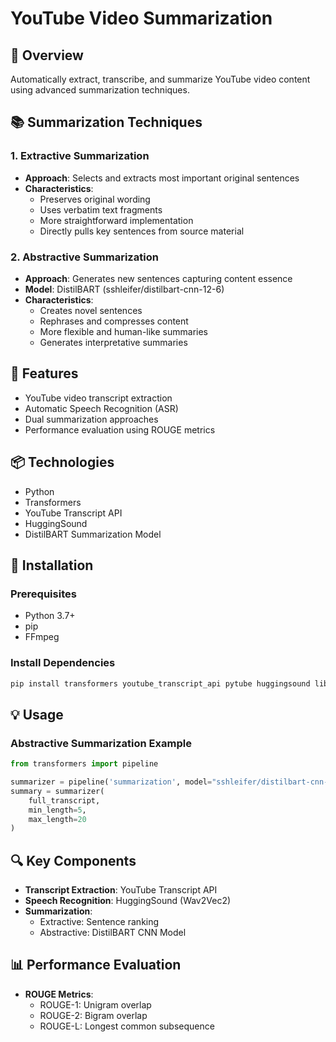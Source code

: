 # YouTube Video Summarization

## 🎯 Overview
Automatically extract, transcribe, and summarize YouTube video content using advanced summarization techniques.

## 📚 Summarization Techniques

### 1. Extractive Summarization
- **Approach**: Selects and extracts most important original sentences
- **Characteristics**:
  - Preserves original wording
  - Uses verbatim text fragments
  - More straightforward implementation
  - Directly pulls key sentences from source material

### 2. Abstractive Summarization
- **Approach**: Generates new sentences capturing content essence
- **Model**: DistilBART (sshleifer/distilbart-cnn-12-6)
- **Characteristics**:
  - Creates novel sentences
  - Rephrases and compresses content
  - More flexible and human-like summaries
  - Generates interpretative summaries

## 🚀 Features
- YouTube video transcript extraction
- Automatic Speech Recognition (ASR)
- Dual summarization approaches
- Performance evaluation using ROUGE metrics

## 📦 Technologies
- Python
- Transformers
- YouTube Transcript API
- HuggingSound
- DistilBART Summarization Model

## 🔧 Installation

### Prerequisites
- Python 3.7+
- pip
- FFmpeg

### Install Dependencies
```bash
pip install transformers youtube_transcript_api pytube huggingsound librosa soundfile torch
```

## 💡 Usage

### Abstractive Summarization Example
```python
from transformers import pipeline

summarizer = pipeline('summarization', model="sshleifer/distilbart-cnn-12-6")
summary = summarizer(
    full_transcript, 
    min_length=5, 
    max_length=20
)
```

## 🔍 Key Components
- **Transcript Extraction**: YouTube Transcript API
- **Speech Recognition**: HuggingSound (Wav2Vec2)
- **Summarization**: 
  - Extractive: Sentence ranking
  - Abstractive: DistilBART CNN Model

## 📊 Performance Evaluation
- **ROUGE Metrics**:
  - ROUGE-1: Unigram overlap
  - ROUGE-2: Bigram overlap
  - ROUGE-L: Longest common subsequence
